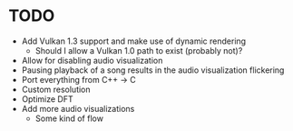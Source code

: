 # TODO

- Add Vulkan 1.3 support and make use of dynamic rendering
    - Should I allow a Vulkan 1.0 path to exist (probably not)?
- Allow for disabling audio visualization
- Pausing playback of a song results in the audio visualization flickering
- Port everything from C++ -> C
- Custom resolution
- Optimize DFT
- Add more audio visualizations
    - Some kind of flow